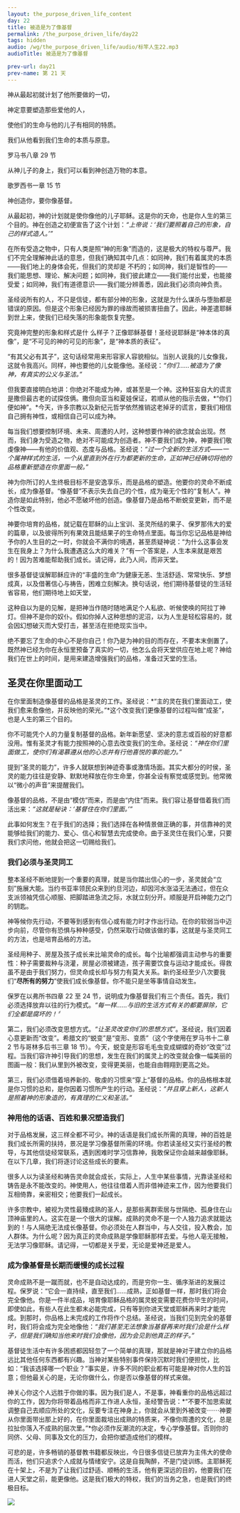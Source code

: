 ```yaml
---
layout: the_purpose_driven_life_content
day: 22
title: 被造是为了像基督
permalink: /the_purpose_driven_life/day22
tags: hidden
audio: /wg/the_purpose_driven_life/audio/标竿人生22.mp3
audioTitle: 被造是为了像基督

prev-url: day21
prev-name: 第 21 天
---
```


<div class="center script poem">
<p>神从最起初就计划了他所要做的一切，</p>
<p>神定意要塑造那些爱他的人，</p>
<p>使他们的生命与他的儿子有相同的特质。</p>
<p>我们从他看到我们生命的本质与原意。</p>
<p class="sp-verse">罗马书八章 29 节</p>
</div>
<div class="center script poem">
<p>从神儿子的身上，我们可以看到神创造万物的本意。</p>
<p class="sp-verse">歌罗西书一章 15 节</p>
</div>
<p class="first">神创造你，要你像基督。</p>

从最起初，神的计划就是使你像他的儿子耶稣。这是你的天命，也是你人生的第三个目的。神在创造之初便宣告了这个计划：*“上帝说：‘我们要照着自己的形象，自己的样式造人。’”*

在所有受造之物中，只有人类是照“神的形象”而造的，这是极大的特权与尊严。我们不完全理解神此话的意思，但我们确知其中几点：如同神，我们有着属灵的本质——我们地上的身体会死，但我们的灵却是
不朽的；如同神，我们是智性的——我们能思想、理论、解决问题；如同神，我们彼此建立——我们能付出爱，也能接受爱；如同神，我们有道德意识——我们能分辨善悉，因此我们必须向神负责。

圣经说所有的人，不只是信徒，都有部分神的形象，这就是为什么谋杀与堕胎都是错误的原因。但是这个形象已经因为罪的缘故而被损害扭曲了。因此，神差遣耶稣到世上来，使我们已经失落的形象能恢复完整。

究竟神完整的形象和样式是什 么样子？正像耶稣基督！圣经说耶稣是“神本体的真像”，是“不可见的神的可见的形象”，是“神本质的表征”。

“有其父必有其子”，这句话经常用来形容家人容貌相似。当别人说我的儿女像我，这就令我高兴。同样，神也要他的儿女能像他。圣经说：*“你们……被造为了像神，有真实的公义与圣洁。”*

但我要直接明白地讲：你绝对不能成为神，或甚至是一个神。这种狂妄自大的谎言是撒但最古老的试探伎俩。撒但向亚当和夏娃保证，若顺从他的指示去做，*“你们便如神”。*今天，许多宗教以及新纪元哲学依然推销这老掉牙的谎言，要我们相信自己拥有神性，或相信自己可以成为神。

每当我们想要控制环境、未来、周遭的人时，这种想要作神的欲念就会出现。然而，我们身为受造之物，绝对不可能成为创造者。神不要我们成为神，神要我们敬虔像神——有他的价值观、态度与品格。圣经说：*“过一个全新的生活方式——一个属神样式的生活，一个从里直到外在行为都更新的生命，正如神已经确切将他的品格重新塑造在你里面一般。”*

神为你所订的人生终极目标不是安逸享乐，而是品格的塑造。他要你的灵命不断成长，成为像基督。“像基督”不表示失去自己的个性，成为毫无个性的“复制人”。神造你是如此特别，他必不愿破坏他的创造。像基督乃是品格不断蜕变更新，而不是个性改变。

神要你培育的品格，就记载在耶稣的山上宝训、圣灵所结的果子、保罗那伟大的爱的篇章，以及彼得所列有果效且能结果子的生命特点里面。每当你忘记品格是神给予你的人生目的之一时，你就会不满你的境遇，甚至质疑神说：“为什么这事会发生在我身上？为什么我遭遇这么大的难关？”有一个答案是，人生本来就是艰苦的！因为苦难能帮助我们成长。请记得，此乃人间，而非天堂。

很多基督徒误解耶稣应许的“丰盛的生命”为健康无恙、生活舒适、常常快乐、梦想成真，以及借著信心与祷告，困难立刻解决。换句话说，他们期待基督徒的生活轻省容易，他们期待地上如天堂，

这种自以为是的见解，是把神当作随时随地满足个人私欲、听候使唤的阿拉丁神灯。但神不是你的奴仆。假如你掉人这种思想的泥沼，以为人生是轻松容易的，就会因幻想破灭而大受打击，甚至活在拒绝现实当中。

绝不要忘了生命的中心不是你自己！你乃是为神的目的而存在，不要本末倒置了。既然神已经为你在永恒里预备了真实的一切，他怎么会将天堂供应在地上呢？神给我们在世上的时间，是用来建造增强我们的品格，准备过天堂的生活。

## 圣灵在你里面动工

在你里面制造像基督的品格是圣灵的工作。圣经说：*“主的灵在我们里面动工，使我们愈来愈像他，并反映他的荣光。”*这个改变我们更像基督的过程叫做“成圣”，也是人生的第三个目的。

你不可能凭个人的力量复制基督的品格。新年新愿望、坚决的意志或百般的好意都没用。惟有圣灵才有能力按照神的心意去改变我们的生命。圣经说：*“神在你们里面做工，使你们有渴慕遵从他的心志并有行他喜悦的事的能力。”*

提到“圣灵的能力”，许多人就联想到神迹奇事或激情场面。其实大都分的时侯，圣灵的能力往往是安静、默默地释放在你生命里，你甚全设有察觉或感觉到。他常微以“微小的声音”来提醒我们。

像基督的品格，不是由“模仿”而来，而是由“内住”而来。我们容让基督借着我们而活出来：*“这就是秘诀：‘基督住在你们里面。’”*

此事如何发生？在于我们的选择；我们选择在各种情景做正确的事，并信靠神的灵能够给我们的能力、爱心、信心和智慧去完成使命。曲于圣灵住在我们心里，只要我们求问他，他就会把这一切赐给我们。

### 我们必须与圣灵同工

整本圣经不断地提到一个重要的真理，就是当你踏出信心的一步，圣灵就会“立刻”施展大能。当约书亚率领民众来到约旦河边，却因河水涨溢无法通过，但在众支派领袖凭信心顺服、把脚踏进急流之际，水就立刻分开。顺服是开启神能力之门的钥匙。

神等候你先行动，不要等到感到有信心或有能力时才作出行动。在你的软弱当中迈步向前，尽管你有恐惧与种种感受，仍然采取行动做该做的事，这就是与圣灵同工的方法，也是培育品格的方法。

圣经用种子、房屋及孩子成长来比喻灵命的成长。每个比喻都强调主动参与的重要性：种子需要裁种与浇灌，房屋必须被建造，孩子需要饮食与运动才能成长。得救虽不是由于我们努力，但灵命成长却与努力有莫大关系。新约圣经至少八次要我们“**尽所有的努力**”使我们成长像基督。你不能只是坐等事情自动发生。

保罗在以弗所书四章 22 至 24 节，说明成为像基督我们有三个责任。首先，我们必须选择放弃以往的行为模式。*“每一样……与旧的生活方式有关的都要屏除，它们全都是腐坏的！〞*

第二，我们必须改变思想方式。*“让圣灵改变你们的思想方式”*。圣经说，我们因着心意更新而“改变”。希腊文的“蜕变”是“变形、变质”（这个字使用在罗马书十二章 2 节与哥林多后书三章 18 节）。今天，蜕变是形容毛毛虫变成蝴蝶的奇妙“改变”过程。当我们容许神引导我们的思想，发生在我们的属灵上的改变就会像一幅美丽的图画一般：我们从里到外被改变，变得更美丽，也能自由翱翔到更高之处。

第三，我们必须借着培养新的、敬虔的习惯来“穿上”基督的品格。你的品格根本就是你习惯的总和，是你因着习惯所产生的行动。圣经说：*“并且穿上新人，这新人是照着神的形象造的，有真理的仁义和圣洁。”*

### 神用他的话语、百姓和景况塑造我们

对于品格发展，这三样全都不可少。神的话语是我们成长所需的真理，神的百姓是我们成长所需的扶持，景况是学习像基督所需的环境。你若读圣经又实行圣经的教导，与其他信徒经常联系，遇到困难时学习信靠神，我敢保证你会越来越像耶稣。在以下几章，我们将逐讨论这些成长的要素。

很多人以为读圣经和祷告灵命就会成长，实际上，人生中某些事情，光靠读圣经和铸告是永不能改变的。神使用人，他往往借着人而非借神迹来工作，因为他要我们互相倚靠，亲密相交；他要我们一起成长。

许多宗教中，被视为灵性最臻成熟的圣人，是那些离群索居与世隔绝、孤身住在山顶神庙里的人。这实在是一个很大的误解。成熟的灵命不是一个人独力追求就能达到的！与人隔绝无法成长像基督。你必须处在人群当中，与人交往，投入教会，加人群体。为什么呢？因为真正的灵命成熟是学像耶稣那样去爱。与他人亳无接触，无法学习像耶稣。请记得，一切都是关乎爱，无论是爱神还是爱人。

### 成为像基督是长期而缓慢的成长过程

灵命成熟不是一蹴而就，也不是自动达成的，而是穷你一生、循序渐进的发展过程。保罗说：“它会一直持续，直至我们……成熟，正如基督一样，那时我们将会完全像他。你是一件半成品，培育像耶稣品格的属灵蜕变需要花费你毕生的时间，即使如此，有些人在此生都末必能完成，只有等到你进天堂或耶稣再来时才能完成。到那时，你品格上未完成的工作将作个总结。圣经说，当我们见到完全的基督时，我们将会成为完全地像他：*“我们甚至无法想象当基督再来时我们会是什么样子，但是我们确知当他来时我们会像他，因为会见到他真正的样子。”*

基督徒生活中有许多困惑都因轻忽了一个简单的真理，那就是神对于建立你的品格远比其他任何东西都有兴趣。当神对某些特别事件保持沉默时我们便担忧，比如：“我该选择哪一个职业？”事实是，许多不同的职业都有可能是神对你人生的旨意；但他最关心的是，无论你做什么，你是否以像基督的样式来做。

神关心你这个人远胜于你做的事。因为我们是人，不是事，神看重你的品格远超过你的工作，因为你将带着品格而非工作进人永恒，圣经警告说：*“不要不加思索就调整自己去顺应所处的文化，反要专注在神身上，你就会从里到外被改变⋯⋯神要从你里面带出那上好的，在你里面裁培出成熟的特质来，不像你周遭的文化，总是拉扯你落入不成熟的层次里。”*你必须作反潮流的决定，专心学像基督。否则你的同侪、父母、同事及文化的压力，会把你塑造成他们的模样。

可悲的是，许多畅销的基督教书籍都反映出，今日很多信徒已放弃为主伟大的使命而活，他们只追求个人成就与情绪安宁。这是自我陶醉，不是门徒训练。主耶稣死在十架上，不是为了让我们过舒适、顺畅的生活，他有更深远的目的，他要我们在进人天堂之前，能更像他。这是我们极大的特权，我们的当务之急，也是我们的终极目标。

<div class="article-img-wrapper">
  <img src="https://typora-1259024198.cos.ap-beijing.myqcloud.com/wg/the_purpose_driven_life/image/day22_card.jpg">
</div>
